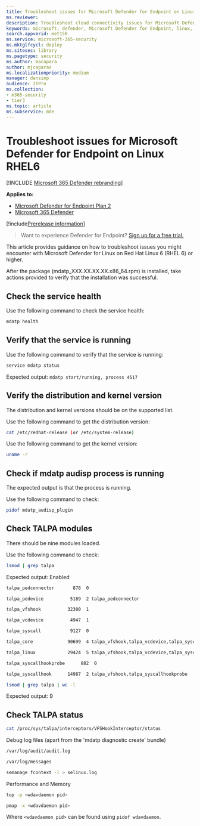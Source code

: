 ```yaml
---
title: Troubleshoot issues for Microsoft Defender for Endpoint on Linux RHEL6
ms.reviewer: 
description: Troubleshoot cloud connectivity issues for Microsoft Defender for Endpoint on Linux
keywords: microsoft, defender, Microsoft Defender for Endpoint, linux, cloud, connectivity, communication
search.appverid: met150
ms.service: microsoft-365-security
ms.mktglfcycl: deploy
ms.sitesec: library
ms.pagetype: security
ms.author: macapara
author: mjcaparas
ms.localizationpriority: medium
manager: dansimp
audience: ITPro
ms.collection: 
- m365-security
- tier3
ms.topic: article
ms.subservice: mde
---
```


# Troubleshoot issues for Microsoft Defender for Endpoint on Linux RHEL6

[!INCLUDE [Microsoft 365 Defender rebranding](../../includes/microsoft-defender.md)]

**Applies to:**
- [Microsoft Defender for Endpoint Plan 2](https://go.microsoft.com/fwlink/p/?linkid=2154037)
- [Microsoft 365 Defender](https://go.microsoft.com/fwlink/?linkid=2118804)

[!include[Prerelease information](../../includes/prerelease.md)]

> Want to experience Defender for Endpoint? [Sign up for a free trial.](https://signup.microsoft.com/create-account/signup?products=7f379fee-c4f9-4278-b0a1-e4c8c2fcdf7e&ru=https://aka.ms/MDEp2OpenTrial?ocid=docs-wdatp-investigateip-abovefoldlink)

This article provides guidance on how to troubleshoot issues you might encounter with Microsoft Defender for Linux on Red Hat Linux 6 (RHEL 6) or higher. 

After the package (mdatp_XXX.XX.XX.XX.x86_64.rpm) is installed, take actions provided to verify that the installation was successful. 


## Check the service health

Use the following command to check the service health:

```bash
mdatp health 
```

## Verify that the service is running

Use the following command to verify that the service is running:

```bash
service mdatp status 
```

Expected output: `mdatp start/running, process 4517`

## Verify the distribution and kernel version
The distribution and kernel versions should be on the supported list.

Use the following command to get the distribution version:

```bash
cat /etc/redhat-release (or /etc/system-release) 
```

Use the following command to get the kernel version:

```bash
uname -r
```
## Check if mdatp audisp process is running 
The expected output is that the process is running.

Use the following command to check:

```bash
pidof mdatp_audisp_plugin 
```

## Check TALPA modules
There should be nine modules loaded. 

Use the following command to check:

```bash
lsmod | grep talpa
```

Expected output: Enabled

```bash
talpa_pedconnector       878  0 

talpa_pedevice          5189  2 talpa_pedconnector 

talpa_vfshook          32300  1 

talpa_vcdevice          4947  1 

talpa_syscall           9127  0 

talpa_core             90699  4 talpa_vfshook,talpa_vcdevice,talpa_syscall 

talpa_linux            29424  5 talpa_vfshook,talpa_vcdevice,talpa_syscall,talpa_core 

talpa_syscallhookprobe      882  0 

talpa_syscallhook      14987  2 talpa_vfshook,talpa_syscallhookprobe 
```


```bash
lsmod | grep talpa | wc -l 
```

Expected output: 9

## Check TALPA status

```bash
cat /proc/sys/talpa/interceptors/VFSHookInterceptor/status 
```

Debug log files (apart from the 'mdatp diagnostic create' bundle) 

```bash
/var/log/audit/audit.log 

/var/log/messages 

semanage fcontext -l > selinux.log 
```
 

Performance and Memory 

```bash
top -p <wdavdaemon pid>      

pmap -x <wdavdaemon pid> 
```

Where `<wdavdaemon pid>` can be found using `pidof wdavdaemon`.

